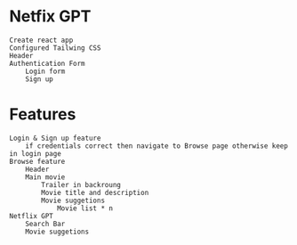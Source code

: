 # Netfix GPT

    Create react app
    Configured Tailwing CSS
    Header 
    Authentication Form
        Login form
        Sign up 
# Features
    Login & Sign up feature
        if credentials correct then navigate to Browse page otherwise keep in login page
    Browse feature
        Header
        Main movie
            Trailer in backroung
            Movie title and description
            Movie suggetions
                Movie list * n
    Netflix GPT
        Search Bar 
        Movie suggetions

